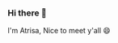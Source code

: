 ### Hi there 👋
I'm Atrisa, Nice to meet y'all 😄


<!-- 🔭 I’m currently working on Propertree.id and Teaching at STT Terpadu Nurul Fikri
- 🌱 I’m currently learning Backend Development using Go, and PHP
 👯 I’m looking to collaborate on ...
- 🤔 I’m looking for help with ...
- 💬 Ask me about ...
- 📫 How to reach me: ...
- 😄 Pronouns: ...
- ⚡ Fun fact: ...
you looking for me?
📩 [LinkedIn](https://linkedin.com/in/cookie1599/)
📩 [Facebook](https://www.facebook.com/atrisa.hidayah/)
![Atrisa's github stats](https://github-readme-stats.vercel.app/api?username=cookie1599&show_icons=true&theme=cobalt)
-->
